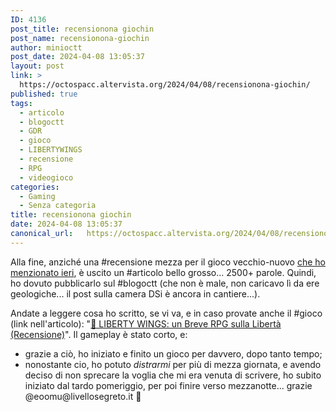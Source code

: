```yaml
---
ID: 4136
post_title: recensionona giochin
post_name: recensionona-giochin
author: minioctt
post_date: 2024-04-08 13:05:37
layout: post
link: >
  https://octospacc.altervista.org/2024/04/08/recensionona-giochin/
published: true
tags:
  - articolo
  - blogoctt
  - GDR
  - gioco
  - LIBERTYWINGS
  - recensione
  - RPG
  - videogioco
categories:
  - Gaming
  - Senza categoria
title: recensionona giochin
date: 2024-04-08 13:05:37
canonical_url:   https://octospacc.altervista.org/2024/04/08/recensionona-giochin/
---
```

<!-- wp:paragraph -->
<p>Alla fine, anziché una #recensione mezza per il gioco vecchio-nuovo <a href="2024/04/07/android-come-il-95/">che ho menzionato ieri</a>, è uscito un #articolo bello grosso... 2500+ parole. Quindi, ho dovuto pubblicarlo sul #blogoctt (che non è male, non caricavo lì da ere geologiche... il post sulla camera DSi è ancora in cantiere...).</p>
<!-- /wp:paragraph -->

<!-- wp:paragraph -->
<p>Andate a leggere cosa ho scritto, se vi va, e in caso provate anche il #gioco (link nell'articolo): "<a href="https://sitoctt.octt.eu.org/Posts/2024-04-07-LIBERTY-WINGS-Breve-RPG-Liberta-Recensione.html">🚀 LIBERTY WINGS: un Breve RPG sulla Libertà (Recensione)</a>". Il gameplay è stato corto, e:</p>
<!-- /wp:paragraph -->

<!-- wp:list -->
<ul><!-- wp:list-item -->
<li>grazie a ciò, ho iniziato e finito un gioco per davvero, dopo tanto tempo;</li>
<!-- /wp:list-item -->

<!-- wp:list-item -->
<li>nonostante cio, ho potuto <em>distrarmi</em> per più di mezza giornata, e avendo deciso di non sprecare la voglia che mi era venuta di scrivere, ho subito iniziato dal tardo pomeriggio, per poi finire verso mezzanotte... grazie @eoomu@livellosegreto.it 🙏</li>
<!-- /wp:list-item --></ul>
<!-- /wp:list -->